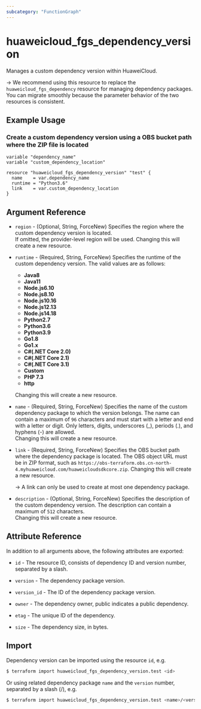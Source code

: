 ```yaml
---
subcategory: "FunctionGraph"
---
```


# huaweicloud_fgs_dependency_version

Manages a custom dependency version within HuaweiCloud.

-> We recommend using this resource to replace the `huaweicloud_fgs_dependency` resource for managing dependency
packages. You can migrate smoothly because the parameter behavior of the two resources is consistent.

## Example Usage

### Create a custom dependency version using a OBS bucket path where the ZIP file is located

```hcl
variable "dependency_name"
variable "custom_dependency_location"

resource "huaweicloud_fgs_dependency_version" "test" {
  name    = var.dependency_name
  runtime = "Python3.6"
  link    = var.custom_dependency_location
}
```

## Argument Reference

* `region` - (Optional, String, ForceNew) Specifies the region where the custom dependency version is located.  
  If omitted, the provider-level region will be used. Changing this will create a new resource.

* `runtime` - (Required, String, ForceNew) Specifies the runtime of the custom dependency version.
  The valid values are as follows:
  + **Java8**
  + **Java11**
  + **Node.js6.10**
  + **Node.js8.10**
  + **Node.js10.16**
  + **Node.js12.13**
  + **Node.js14.18**
  + **Python2.7**
  + **Python3.6**
  + **Python3.9**
  + **Go1.8**
  + **Go1.x**
  + **C#(.NET Core 2.0)**
  + **C#(.NET Core 2.1)**
  + **C#(.NET Core 3.1)**
  + **Custom**
  + **PHP 7.3**
  + **http**

  Changing this will create a new resource.

* `name` - (Required, String, ForceNew) Specifies the name of the custom dependency package to which the version belongs.
  The name can contain a maximum of `96` characters and must start with a letter and end with a letter or digit.
  Only letters, digits, underscores (_), periods (.), and hyphens (-) are allowed.  
  Changing this will create a new resource.

* `link` - (Required, String, ForceNew) Specifies the OBS bucket path where the dependency package is located.
  The OBS object URL must be in ZIP format, such as
  `https://obs-terraform.obs.cn-north-4.myhuaweicloud.com/huaweicloudsdkcore.zip`.
  Changing this will create a new resource.

  -> A link can only be used to create at most one dependency package.

* `description` - (Optional, String, ForceNew) Specifies the description of the custom dependency version.
  The description can contain a maximum of `512` characters.  
  Changing this will create a new resource.

## Attribute Reference

In addition to all arguments above, the following attributes are exported:

* `id` - The resource ID, consists of dependency ID and version number, separated by a slash.

* `version` - The dependency package version.

* `version_id` - The ID of the dependency package version.

* `owner` - The dependency owner, public indicates a public dependency.

* `etag` - The unique ID of the dependency.

* `size` - The dependency size, in bytes.

## Import

Dependency version can be imported using the resource `id`, e.g.

```bash
$ terraform import huaweicloud_fgs_dependency_version.test <id>
```

Or using related dependency package `name` and the `version` number, separated by a slash (/), e.g.

```bash
$ terraform import huaweicloud_fgs_dependency_version.test <name>/<version>
```
